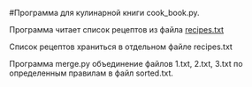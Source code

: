 #Программа для кулинарной книги 
cook_book.py. 

Программа читает список рецептов из файла [recipes.txt](https://github.com/danroman-github/desktop-tutorial/Opening%20and%20reading%20a%20file/recipes.txt)

Список рецептов храниться в отдельном файле
recipes.txt

Программа merge.py объединение файлов 1.txt, 2.txt, 3.txt 
по определенным правилам в файл sorted.txt.
